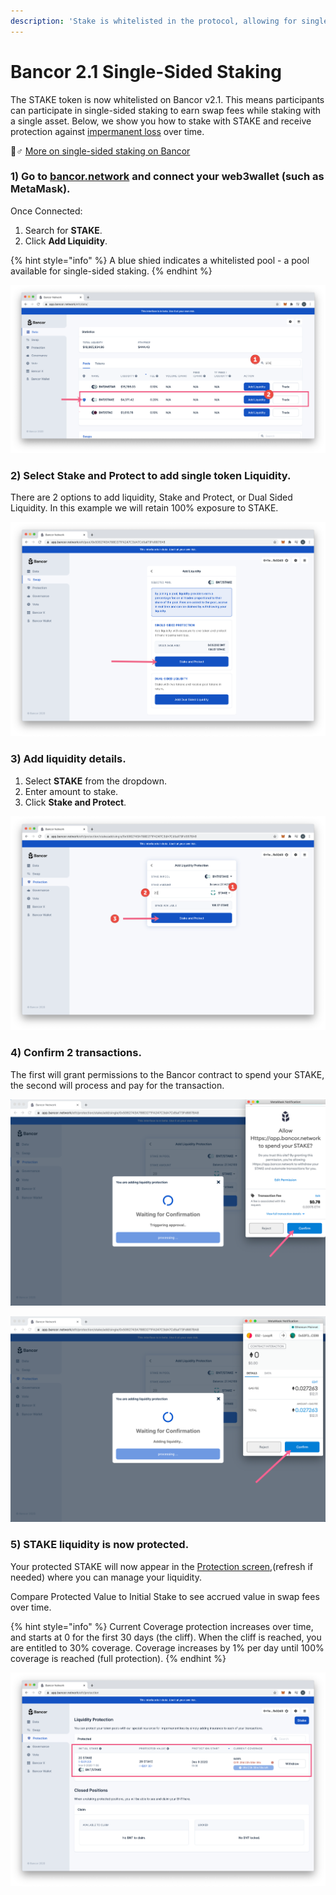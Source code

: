 ```yaml
---
description: 'Stake is whitelisted in the protocol, allowing for single-sided staking.'
---
```


# Bancor 2.1 Single-Sided Staking

The STAKE token is now whitelisted on Bancor v2.1. This means participants can participate in single-sided staking to earn swap fees while staking with a single asset. Below, we show you how to stake with STAKE and receive protection against [impermanent loss](https://blog.bancor.network/beginners-guide-to-getting-rekt-by-impermanent-loss-7c9510cb2f22) over time.

🙋♂ [More on single-sided staking on Bancor](https://blog.bancor.network/guide-single-sided-amm-staking-on-bancor-v2-1-93e6839959ba)

### 1\) Go to [bancor.network](https://bancor.network) and connect your web3wallet \(such as MetaMask\). 

Once Connected:

1. Search for **STAKE**.
2. Click **Add Liquidity**.

{% hint style="info" %}
A blue shied indicates a whitelisted pool -  a pool available for single-sided staking.
{% endhint %}

![](../../../../.gitbook/assets/bancor-1.png)

### 2\)  Select **Stake and Protect** to add single token Liquidity.

There are 2 options to add liquidity, Stake and Protect, or Dual Sided Liquidity. In this example we will retain 100% exposure to STAKE.

![](../../../../.gitbook/assets/bancor2.png)

### 3\) Add liquidity details.

1. Select **STAKE** from the dropdown.
2. Enter amount to stake.
3. Click **Stake and Protect**.

![](../../../../.gitbook/assets/bancor3.png)

### 4\) Confirm 2 transactions.

The first will grant permissions to the Bancor contract to spend your STAKE, the second will process and pay for the transaction.

![](../../../../.gitbook/assets/bancor4.png)

![](../../../../.gitbook/assets/bancor5.png)

### 5\) STAKE liquidity is now protected.

Your protected STAKE will now appear in the [Protection screen](https://app.bancor.network/eth/protection),\(refresh if needed\) where you can manage your liquidity. 

Compare Protected Value to Initial Stake to see accrued value in swap fees over time.

{% hint style="info" %}
Current Coverage protection increases over time, and starts at 0 for the first 30 days \(the cliff\). When the cliff is reached, you are entitled to 30% coverage. Coverage increases by 1% per day until 100% coverage is reached \(full protection\).
{% endhint %}

![](../../../../.gitbook/assets/bancor6.png)

